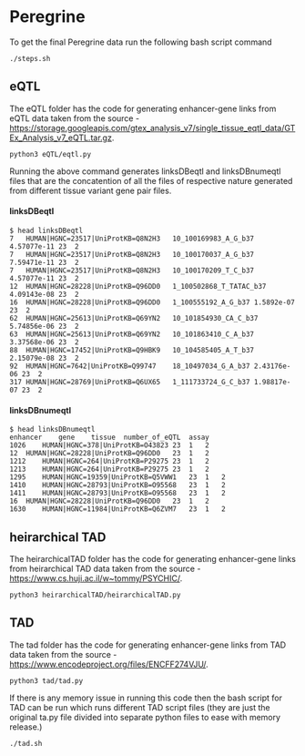 # Peregrine

To get the final Peregrine data run the following bash script command

```
./steps.sh
```

## eQTL
The eQTL folder has the code for generating enhancer-gene links from eQTL data taken from the source - https://storage.googleapis.com/gtex_analysis_v7/single_tissue_eqtl_data/GTEx_Analysis_v7_eQTL.tar.gz. 

```
python3 eQTL/eqtl.py
```

Running the above command generates linksDBeqtl and linksDBnumeqtl files that are the concatention of all the files of respective nature generated from different tissue variant gene pair files. 

#### linksDBeqtl
```
$ head linksDBeqtl 
7	HUMAN|HGNC=23517|UniProtKB=Q8N2H3	10_100169983_A_G_b37	4.57077e-11	23	2
7	HUMAN|HGNC=23517|UniProtKB=Q8N2H3	10_100170037_A_G_b37	7.59471e-11	23	2
7	HUMAN|HGNC=23517|UniProtKB=Q8N2H3	10_100170209_T_C_b37	4.57077e-11	23	2
12	HUMAN|HGNC=28228|UniProtKB=Q96DD0	1_100502868_T_TATAC_b37	4.09143e-08	23	2
16	HUMAN|HGNC=28228|UniProtKB=Q96DD0	1_100555192_A_G_b37	1.5892e-07	23	2
62	HUMAN|HGNC=25613|UniProtKB=Q69YN2	10_101854930_CA_C_b37	5.74856e-06	23	2
63	HUMAN|HGNC=25613|UniProtKB=Q69YN2	10_101863410_C_A_b37	3.37568e-06	23	2
88	HUMAN|HGNC=17452|UniProtKB=Q9HBK9	10_104585405_A_T_b37	2.15079e-08	23	2
92	HUMAN|HGNC=7642|UniProtKB=Q99747	18_10497034_G_A_b37	2.43176e-06	23	2
317	HUMAN|HGNC=28769|UniProtKB=Q6UX65	1_111733724_G_C_b37	1.98817e-07	23	2
```

#### linksDBnumeqtl
```
$ head linksDBnumeqtl 
enhancer	gene	tissue	number_of_eQTL	assay
1026	HUMAN|HGNC=378|UniProtKB=O43823	23	1	2
12	HUMAN|HGNC=28228|UniProtKB=Q96DD0	23	1	2
1212	HUMAN|HGNC=264|UniProtKB=P29275	23	1	2
1213	HUMAN|HGNC=264|UniProtKB=P29275	23	1	2
1295	HUMAN|HGNC=19359|UniProtKB=Q5VWW1	23	1	2
1410	HUMAN|HGNC=28793|UniProtKB=O95568	23	1	2
1411	HUMAN|HGNC=28793|UniProtKB=O95568	23	1	2
16	HUMAN|HGNC=28228|UniProtKB=Q96DD0	23	1	2
1630	HUMAN|HGNC=11984|UniProtKB=Q6ZVM7	23	1	2
```

## heirarchical TAD
The heirarchicalTAD folder has the code for generating enhancer-gene links from heirarchical TAD data taken from the source - https://www.cs.huji.ac.il/w~tommy/PSYCHIC/. 

```
python3 heirarchicalTAD/heirarchicalTAD.py
```

## TAD
The tad folder has the code for generating enhancer-gene links from  TAD data taken from the source - https://www.encodeproject.org/files/ENCFF274VJU/. 

```
python3 tad/tad.py
```

If there is any memory issue in running this code then the bash script for TAD can be run which runs different TAD script files (they are just the original ta.py file divided into separate python files to ease with memory release.)

```
./tad.sh
```
